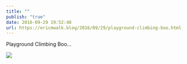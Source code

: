 ```yaml
---
title: ""
publish: "true"
date: 2016-09-29 19:52:48
url: https://ericmwalk.blog/2016/09/29/playground-climbing-boo.html
---
```


Playground Climbing Boo...

![](https://ericmwalk.blog/uploads/2022/1d5e8ed972.jpg)